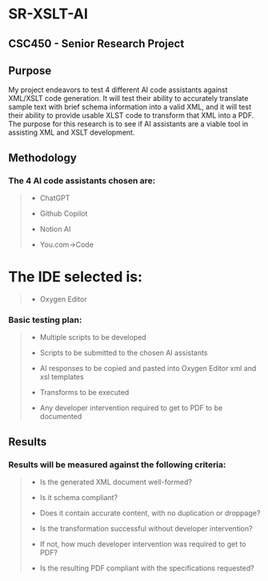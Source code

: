 # **SR-XSLT-AI**
## **CSC450 - Senior Research Project**

## **Purpose**

My project endeavors to test 4 different AI code assistants against XML/XSLT code generation. It will test their ability to accurately translate sample text with brief schema information into a valid XML, and it will test their ability to provide usable XLST code to transform that XML into a PDF. The purpose for this research is to see if AI assistants are a viable tool in assisting XML and XSLT development.

## **Methodology**

### The 4 AI code assistants chosen are:
>
>- ChatGPT
>
>- Github Copilot
>
>- Notion AI
>
>- You.com->Code
> 
# The IDE selected is:
>
>- Oxygen Editor 
>
### Basic testing plan:
>- Multiple scripts to be developed
>
>- Scripts to be submitted to the chosen AI assistants
>
>- AI responses to be copied and pasted into Oxygen Editor xml and xsl templates
>
>- Transforms to be executed 
>
>- Any developer intervention required to get to PDF to be documented

## **Results**

### Results will be measured against the following criteria:
>
>- Is the generated XML document well-formed?
>
>- Is it schema compliant?
>
>- Does it contain accurate content, with no duplication or droppage?
>
>- Is the transformation successful without developer intervention?
>
>- If not, how much developer intervention was required to get to PDF?
>
>- Is the resulting PDF compliant with the specifications requested?
>
